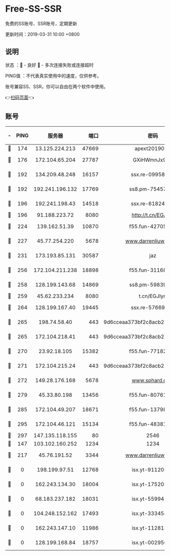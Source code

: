 # Free-SS-SSR

免费的SS账号、SSR账号，定期更新

更新时间：2019-03-31 10:00 +0800

## 说明

状态     ：🙂 - 良好 🙁 - 多次连接失败或连接超时

PING值   ：不代表真实使用中的速度，仅供参考。

账号兼容SS、SSR，你可以自由在两个软件中使用。

👉[扫码页面](https://liesauer.github.io/Free-SS-SSR/)👈

## 账号

|-|PING|服务器|端口|密码|加密方式|区域|
|:----:|:----:|:-----:|-----:|:----:|:----:|:----:|
|🙂|174|13.125.224.213|47669|apext2019001|chacha20|KR|
|🙂|176|172.104.65.204|27787|GXiHWmnJx94S|aes-256-cfb|JP|
|🙂|192|134.209.48.248|16157|ssx.re-09958168|aes-256-cfb|US|
|🙂|192|192.241.196.132|17769|ss8.pm-75457473|aes-256-cfb|US|
|🙂|196|192.241.198.43|14518|ssx.re-61824417|aes-256-cfb|US|
|🙂|196|91.188.223.72|8080|http://t.cn/EGJIyrl|rc4-md5|RU|
|🙂|224|139.162.51.39|10870|f55.fun-42705355|aes-256-cfb|SG|
|🙂|227|45.77.254.220|5678|www.darrenliuwei.com|aes-256-cfb|SG|
|🙂|231|173.193.85.131|30587|jaz|aes-256-cfb|US|
|🙂|256|172.104.211.238|18898|f55.fun-31168082|aes-256-cfb|US|
|🙂|258|128.199.143.68|14869|ss8.pm-59839550|aes-256-cfb|SG|
|🙂|259|45.62.233.234|8080|t.cn/EGJIyrl|rc4-md5|CA|
|🙂|264|128.199.167.40|19445|ssx.re-57669332|aes-256-cfb|SG|
|🙂|265|198.74.58.40|443|9d6cceaa373bf2c8acb22e60b6a58be6|aes-256-cfb|US|
|🙂|265|172.104.218.41|443|9d6cceaa373bf2c8acb22e60b6a58be6|aes-256-cfb|US|
|🙂|270|23.92.18.105|15382|f55.fun-77182272|aes-256-cfb|US|
|🙂|271|172.104.215.24|443|9d6cceaa373bf2c8acb22e60b6a58be6|aes-256-cfb|US|
|🙂|272|149.28.176.168|5678|www.sphard.com|aes-256-cfb|AU|
|🙂|279|45.33.80.198|13456|f55.fun-80761096|aes-256-cfb|US|
|🙂|285|172.104.49.207|18671|f55.fun-13798673|aes-256-cfb|SG|
|🙂|295|172.104.46.121|15134|f55.fun-48381477|aes-256-cfb|SG|
|🙂|297|147.135.118.155|80|2546|chacha20|US|
|🙂|147|103.102.160.252|1234|1234|rc4-md5|JP|
|🙂|217|45.76.191.52|3344|www.darrenliuwei.com|aes-256-cfb|JP|
|🙁|0|198.199.97.51|12768|isx.yt-91120534|aes-256-cfb|US|
|🙁|0|162.243.134.30|18004|isx.yt-17520529|aes-256-cfb|US|
|🙁|0|68.183.237.182|18031|isx.yt-55994128|aes-256-cfb|SG|
|🙁|0|104.248.152.162|17493|isx.yt-33345420|aes-256-cfb|SG|
|🙁|0|162.243.147.10|11986|isx.yt-11281384|aes-256-cfb|US|
|🙁|0|128.199.168.84|18757|isx.yt-00295653|aes-256-cfb|SG|

